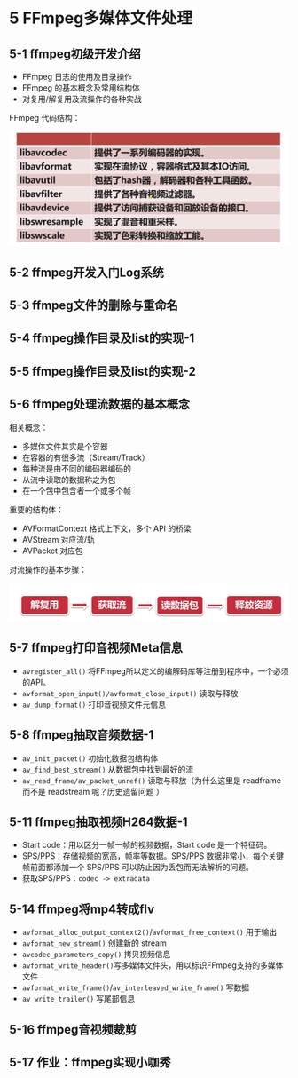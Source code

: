 # 5 FFmpeg多媒体文件处理

## 5-1 ffmpeg初级开发介绍

- FFmpeg 日志的使用及目录操作
- FFmpeg 的基本概念及常用结构体
- 对复用/解复用及流操作的各种实战

FFmpeg 代码结构：

![](images/05-ffmepg-code-struct.png)

## 5-2 ffmpeg开发入门Log系统

## 5-3 ffmpeg文件的删除与重命名

## 5-4 ffmpeg操作目录及list的实现-1

## 5-5 ffmpeg操作目录及list的实现-2

## 5-6 ffmpeg处理流数据的基本概念

相关概念：

- 多媒体文件其实是个容器
- 在容器的有很多流（Stream/Track）
- 每种流是由不同的编码器编码的
- 从流中读取的数据称之为包
- 在一个包中包含者一个或多个帧

重要的结构体：

- AVFormatContext 格式上下文，多个 API 的桥梁
- AVStream 对应流/轨
- AVPacket 对应包

对流操作的基本步骤：

![](images/05-ffmepg-process-stream.png)

## 5-7 ffmpeg打印音视频Meta信息

- `avregister_all()` 将FFmpeg所以定义的编解码库等注册到程序中，一个必须的API。
- `avformat_open_input()/avformat_close_input()` 读取与释放
- `av_dump_format()` 打印音视频文件元信息

## 5-8 ffmpeg抽取音频数据-1

- `av_init_packet()` 初始化数据包结构体
- `av_find_best_stream()` 从数据包中找到最好的流
- `av_read_frame/av_packet_unref()` 读取与释放（为什么这里是 readframe 而不是 readstream 呢？历史遗留问题 ）

## 5-11 ffmpeg抽取视频H264数据-1

- Start code：用以区分一帧一帧的视频数据，Start code 是一个特征码。
- SPS/PPS：存储视频的宽高，帧率等数据。SPS/PPS 数据非常小，每个关键帧前面都添加一个 SPS/PPS 可以防止因为丢包而无法解析的问题。
- 获取SPS/PPS：`codec -> extradata`

## 5-14 ffmpeg将mp4转成flv

- `avformat_alloc_output_context2()`/`avformat_free_context()` 用于输出
- `avformat_new_stream()` 创建新的 stream
- `avcodec_parameters_copy()` 拷贝视频信息
- `avformat_write_header()`写多媒体文件头，用以标识FFmpeg支持的多媒体文件
- `avformat_write_frame()`/`av_interleaved_write_frame()` 写数据
- `av_write_trailer()` 写尾部信息

## 5-16 ffmpeg音视频裁剪

## 5-17 作业：ffmpeg实现小咖秀
